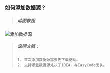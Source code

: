 ### 如何添加数据源？
> ##### 动图教程
![添加数据源](https://gitee.com/makejava/EasyCode/raw/master/%E6%95%99%E7%A8%8B%E5%9B%BE%E7%89%87/1-2/%E6%B7%BB%E5%8A%A0%E6%95%B0%E6%8D%AE%E6%BA%90.gif "添加数据源")
> ##### 说明文档：
> ``` 说明文档：
> 1. 首次添加数据源需要先下载驱动。
> 2. 支持哪些数据源处决于IDEA，与EasyCode无关。
> ```